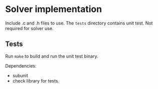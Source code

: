 # Solver implementation

Include .c and .h files to use. The `tests` directory contains unit test. Not required for solver use.

## Tests

Run `make` to build and run the unit test binary. 

Dependencies:
* subunit
* check library for tests.


